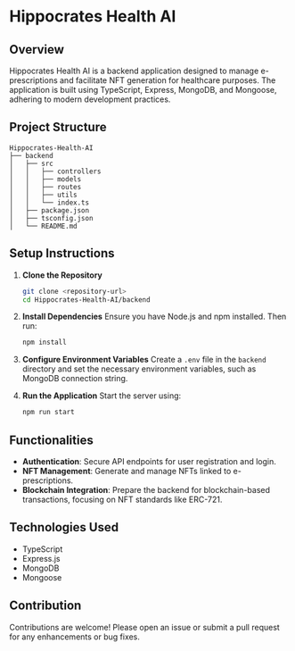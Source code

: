 # Hippocrates Health AI

## Overview

Hippocrates Health AI is a backend application designed to manage e-prescriptions and facilitate NFT generation for healthcare purposes. The application is built using TypeScript, Express, MongoDB, and Mongoose, adhering to modern development practices.

## Project Structure

```
Hippocrates-Health-AI
├── backend
│   ├── src
│   │   ├── controllers
│   │   ├── models
│   │   ├── routes
│   │   ├── utils
│   │   └── index.ts
│   ├── package.json
│   ├── tsconfig.json
│   └── README.md
```

## Setup Instructions

1. **Clone the Repository**

    ```bash
    git clone <repository-url>
    cd Hippocrates-Health-AI/backend
    ```

2. **Install Dependencies**
   Ensure you have Node.js and npm installed. Then run:

    ```bash
    npm install
    ```

3. **Configure Environment Variables**
   Create a `.env` file in the `backend` directory and set the necessary environment variables, such as MongoDB connection string.

4. **Run the Application**
   Start the server using:
    ```bash
    npm run start
    ```

## Functionalities

-   **Authentication**: Secure API endpoints for user registration and login.
-   **NFT Management**: Generate and manage NFTs linked to e-prescriptions.
-   **Blockchain Integration**: Prepare the backend for blockchain-based transactions, focusing on NFT standards like ERC-721.

## Technologies Used

-   TypeScript
-   Express.js
-   MongoDB
-   Mongoose

## Contribution

Contributions are welcome! Please open an issue or submit a pull request for any enhancements or bug fixes.
